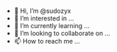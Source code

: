 - 👋 Hi, I’m @sudozyx
- 👀 I’m interested in ...
- 🌱 I’m currently learning ...
- 💞️ I’m looking to collaborate on ...
- 📫 How to reach me ...

<!---
sudozyx/sudozyx is a ✨ special ✨ repository because its `README.md` (this file) appears on your GitHub profile.
You can click the Preview link to take a look at your changes.
--->
